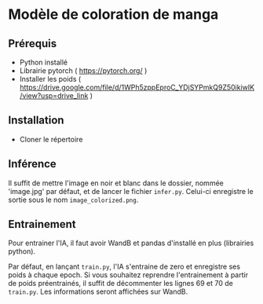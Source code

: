 # Modèle de coloration de manga

## Prérequis

- Python installé
- Librairie pytorch ( https://pytorch.org/ )
- Installer les poids ( https://drive.google.com/file/d/1WPh5zppEproC_YDjSYPmkQ9Z50ikiwIK/view?usp=drive_link )

## Installation

- Cloner le répertoire

## Inférence

Il suffit de mettre l'image en noir et blanc dans le dossier, nommée 'image.jpg' par défaut, et de lancer le fichier `infer.py`. Celui-ci enregistre le sortie sous le nom `image_colorized.png`.

## Entrainement

Pour entrainer l'IA, il faut avoir WandB et pandas d'installé en plus (librairies python).

Par défaut, en lançant `train.py`, l'IA s'entraine de zero et enregistre ses poids à chaque epoch. Si vous souhaitez reprendre l'entrainement à partir de poids préentrainés, il suffit de décommenter les lignes 69 et 70 de `train.py`. Les informations seront affichées sur WandB.

